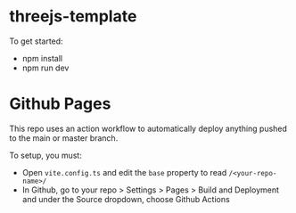 # threejs-template

To get started:

- npm install
- npm run dev

# Github Pages

This repo uses an action workflow to automatically deploy anything pushed to the main or master branch.

To setup, you must:

- Open `vite.config.ts` and edit the `base` property to read `/<your-repo-name>/`
- In Github, go to your repo > Settings > Pages > Build and Deployment and under the Source dropdown, choose Github Actions
